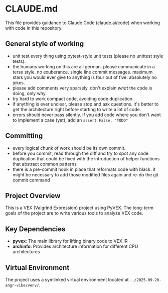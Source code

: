 # CLAUDE.md

This file provides guidance to Claude Code (claude.ai/code) when working with code in this repository.

## General style of working

- unit test every thing using pytest-style unit tests (please no unittest style tests).
- the humans working on this are all german. please communicate in a terse style. no exuberance. single line commit messages. maximum stars you would ever give to anything is four out of five. absolutely no jokes.
- please add comments very sparsely. don't explain *what* the code is doing, only why.
- try hard to work compact code, avoiding code duplication.
- if anything is ever unclear, please stop and ask questions. it's better to get the architecture right before starting to write a lot of code.
- errors should never pass silently. if you add code where you don't want to implement a case (yet), add an `assert False, "TODO"`

## Committing

- every logical chunk of work should be its own commit.
- before you commit, read through the diff and try to spot any code duplication
  that could be fixed with the introduction of helper functions that abstract
  common patterns
- there is a pre-commit hook in place that reformats code with black. it might
  be necessary to add those modified files again and re-do the git commit
  command

## Project Overview

This is a VEX (Valgrind Expression) project using PyVEX. The long-term goals of
the project are to write various tools to analyze VEX code.

## Key Dependencies

- **pyvex**: The main library for lifting binary code to VEX IR
- **archinfo**: Provides architecture information for different CPU architectures

## Virtual Environment

The project uses a symlinked virtual environment located at `../2025-09-20-angr-vibe/venv/`.
